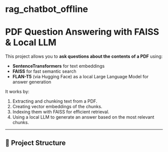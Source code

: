 # rag_chatbot_offline
# PDF Question Answering with FAISS & Local LLM

This project allows you to **ask questions about the contents of a PDF** using:
- **SentenceTransformers** for text embeddings
- **FAISS** for fast semantic search
- **FLAN-T5** (via Hugging Face) as a local Large Language Model for answer generation

It works by:
1. Extracting and chunking text from a PDF.
2. Creating vector embeddings of the chunks.
3. Indexing them with FAISS for efficient retrieval.
4. Using a local LLM to generate an answer based on the most relevant chunks.

---

## 📂 Project Structure

